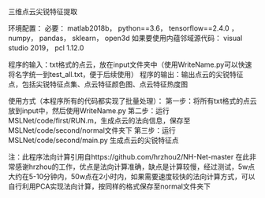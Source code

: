 三维点云尖锐特征提取

环境配置：
必要：
matlab2018b，
python==3.6，
tensorflow==2.4.0 ，
numpy，
pandas，
sklearn，
open3d
如果要使用内蕴邻域源代码：
visual studio 2019，
pcl 1.12.0 

程序的输入：txt格式的点云，放在input文件夹中（使用WriteName.py可以快速将名字统一到test_all.txt，便于后续使用）
程序的输出：输出点云的尖锐特征点，包括尖锐特征点集、点云特征颜色图、点云特征热度图


使用方式（本程序所有的代码都实现了批量处理）：
第一步：将所有txt格式的点云放到input中，然后使用WriteName.py
第二步：运行MSLNet/code/first/RUN.m，生成点云的法向信息，保存至MSLNet/code/second/normal文件夹下
第三步：运行MSLNet/code/second/main.py 生成点云的尖锐特征点

注：此程序法向计算引用自https://github.com/hrzhou2/NH-Net-master
在此非常感谢hrzhou的工作，优点是法向计算准确，缺点是计算较慢，经过测试，5w点大约在5-10分钟内，50w点在2小时内，如果需要速度较快的法向计算方式，可以自行利用PCA实现法向计算，按同样的格式保存至normal文件夹下


 